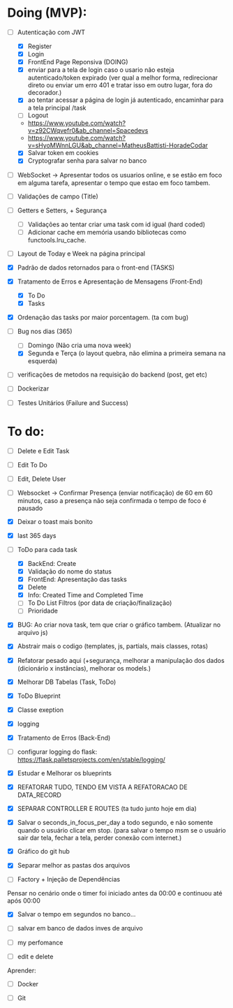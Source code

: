 # Doing (MVP):

- [ ] Autenticação com JWT
    - [x] Register
    - [x] Login
    - [x] FrontEnd Page Reponsiva (DOING)
    - [x] enviar para a tela de login caso o usario não esteja autenticado/token expirado (ver qual a melhor forma, redirecionar direto ou enviar um erro 401 e tratar isso em outro lugar, fora do decorador.)
    - [x] ao tentar acessar a página de login já autenticado, encaminhar para a tela principal /task
    - [ ] Logout
    - https://www.youtube.com/watch?v=z92CWqvefr0&ab_channel=Spacedevs
    - https://www.youtube.com/watch?v=sHyoMWnnLGU&ab_channel=MatheusBattisti-HoradeCodar
    - [x] Salvar token em cookies
    - [x] Cryptografar senha para salvar no banco
- [ ] WebSocket -> Apresentar todos os usuarios online, e se estão em foco em alguma tarefa, apresentar o tempo que estao em foco tambem.
- [ ] Validações de campo (Title)
- [ ] Getters e Setters, + Segurança
    - [ ] Validações ao tentar criar uma task com id igual (hard coded)
    - [ ] Adicionar cache em memória usando bibliotecas como functools.lru_cache.
- [ ] Layout de Today e Week na página principal
- [x] Padrão de dados retornados para o front-end (TASKS)
- [x] Tratamento de Erros e Apresentação de Mensagens (Front-End)
    - [x] To Do
    - [x] Tasks
- [x] Ordenação das tasks por maior porcentagem. (ta com bug)
- [ ] Bug nos dias (365)
    - [ ] Domingo (Não cria uma nova week)
    - [x] Segunda e Terça (o layout quebra, não elimina a primeira semana na esquerda)
- [ ] verificações de metodos na requisição do backend (post, get etc)

- [ ] Dockerizar
- [ ] Testes Unitários (Failure and Success)




# To do:

- [ ] Delete e Edit Task
- [ ] Edit To Do
- [ ] Edit, Delete User

- [ ] Websocket -> Confirmar Presença (enviar notificação) de 60 em 60 minutos, caso a presença não seja confirmada o tempo de foco é pausado
- [x] Deixar o toast mais bonito
- [x] last 365 days
- [ ] ToDo para cada task
    - [x] BackEnd: Create
    - [x] Validação do nome do status
    - [x] FrontEnd: Apresentação das tasks
    - [x] Delete
    - [x] Info: Created Time and Completed Time
    - [ ] To Do List Filtros (por data de criação/finalização)
    - [ ] Prioridade
- [x] BUG: Ao criar nova task, tem que criar o gráfico tambem. (Atualizar no arquivo js)
- [x] Abstrair mais o codigo (templates, js, partials, mais classes, rotas)
- [x] Refatorar pesado aqui (+segurança, melhorar a manipulação dos dados (dicionário x instâncias), melhorar os models.)
- [x] Melhorar DB Tabelas (Task, ToDo)
- [x] ToDo Blueprint
- [x] Classe exeption
- [x] logging
- [x] Tratamento de Erros (Back-End)
- [ ] configurar logging do flask: https://flask.palletsprojects.com/en/stable/logging/
- [x] Estudar e Melhorar os blueprints
- [x] REFATORAR TUDO, TENDO EM VISTA A REFATORACAO DE DATA_RECORD 
- [x] SEPARAR CONTROLLER E ROUTES (ta tudo junto hoje em dia)
- [x] Salvar o seconds_in_focus_per_day a todo segundo, e não somente quando o usuário clicar em stop. (para salvar o tempo msm se o usuário sair dar tela, fechar a tela, perder conexão com internet.)
- [x] Gráfico do git hub
- [x] Separar melhor as pastas dos arquivos 
- [ ] Factory + Injeção de Dependências

Pensar no cenário onde o timer foi iniciado antes da 00:00 e continuou até após 00:00

- [x] Salvar o tempo em segundos no banco...
- [ ] salvar em banco de dados inves de arquivo
- [ ] my perfomance
- [ ] edit e delete


Aprender:

- [ ] Docker
- [ ] Git



